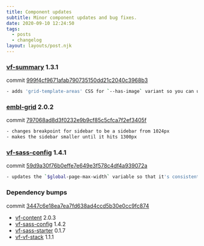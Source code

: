 ```yaml
---
title: Component updates
subtitle: Minor component updates and bug fixes.
date: 2020-09-10 12:24:50
tags:
  - posts
  - changelog
layout: layouts/post.njk
---
```


### [vf-summary](https://visual-framework.github.io/vf-core/components/vf-summary/) 1.3.1

commit [999f4cf9671afab790735150dd21c2040c3968b3](https://github.com/visual-framework/vf-core/commit/999f4cf9671afab790735150dd21c2040c3968b3)

```bash
- adds 'grid-template-areas' CSS for `--has-image` variant so you can use it with a `-thumbnail` class.
```

### [embl-grid](https://visual-framework.github.io/vf-core/components/embl-grid/) 2.0.2

commit [797068ad8d3f0232e9b9cf85c5cfca7f2ef3405f](https://github.com/visual-framework/vf-core/commit/797068ad8d3f0232e9b9cf85c5cfca7f2ef3405f)

```bash
- changes breakpoint for sidebar to be a sidebar from 1024px
- makes the sidebar smaller until it hits 1300px
```

### [vf-sass-config](https://visual-framework.github.io/vf-core/components/vf-sass-config/) 1.4.1

commit [59d9a30f76b0effe7e649e3f578c4df4a939072a](https://github.com/visual-framework/vf-core/commit/59d9a30f76b0effe7e649e3f578c4df4a939072a)

```bash
- updates the `$global-page-max-width` variable so that it's consistent with the page width across components - set to `81.25rem`.
```

### Dependency bumps

commit [3447c6e18ea7ea7fd638ad4ccd5b30e0cc9fc874](https://github.com/visual-framework/vf-core/commit/3447c6e18ea7ea7fd638ad4ccd5b30e0cc9fc874)

- [vf-content](https://visual-framework.github.io/vf-core/components/embl-grid/) 2.0.3
- [vf-sass-config](https://visual-framework.github.io/vf-sass-config/components/embl-grid/) 1.4.2
- [vf-sass-starter](https://visual-framework.github.io/vf-sass-starter/components/embl-grid/) 0.1.7
- [vf-vf-stack](https://visual-framework.github.io/vf-vf-stack/components/embl-grid/) 1.1.1
